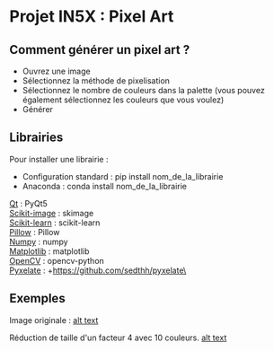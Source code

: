 # Projet IN5X : Pixel Art

## Comment générer un pixel art ?

- Ouvrez une image
- Sélectionnez la méthode de pixelisation
- Sélectionnez le nombre de couleurs dans la palette (vous pouvez également sélectionnez les couleurs que vous voulez)
- Générer

## Librairies
Pour installer une librairie : 
- Configuration standard : pip install nom_de_la_librairie
- Anaconda : conda install nom_de_la_librairie

[Qt](https://www.qt.io/qt-for-python) : PyQt5\
[Scikit-image](https://scikit-image.org) : skimage\
[Scikit-learn](https://scikit-learn.org/stable) : scikit-learn\
[Pillow](https://pillow.readthedocs.io/en/stable) : Pillow\
[Numpy](https://numpy.org) : numpy\
[Matplotlib](https://matplotlib.org) : matplotlib\
[OpenCV](https://pypi.org/project/opencv-python) : opencv-python\
[Pyxelate](https://github.com/sedthh/pyxelate) : +https://github.com/sedthh/pyxelate\


## Exemples
Image originale :
[alt text](https://github.com/Justin-Code-hub/IN5X/tree/master/File/bridge.jpg)

Réduction de taille d'un facteur 4 avec 10 couleurs.
[alt text](https://github.com/Justin-Code-hub/IN5X/tree/master/File/bridge_dithering.png)
